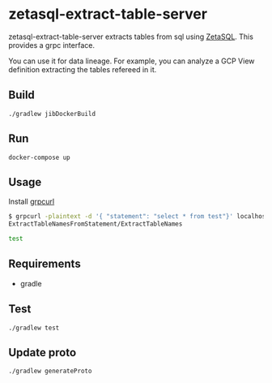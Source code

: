 # zetasql-extract-table-server

zetasql-extract-table-server extracts tables from sql using [ZetaSQL](https://github.com/google/zetasql).
This provides a grpc interface.

You can use it for data lineage.
For example, you can analyze a GCP View definition extracting the tables refereed in it.

## Build

`./gradlew jibDockerBuild`

## Run

`docker-compose up`

## Usage

Install [grpcurl](https://github.com/fullstorydev/grpcurl)

``` bash
$ grpcurl -plaintext -d '{ "statement": "select * from test"}' localhost:6565 extracttable.
ExtractTableNamesFromStatement/ExtractTableNames

test
```

## Requirements

- gradle

## Test

`./gradlew test`

## Update proto

`./gradlew generateProto`
